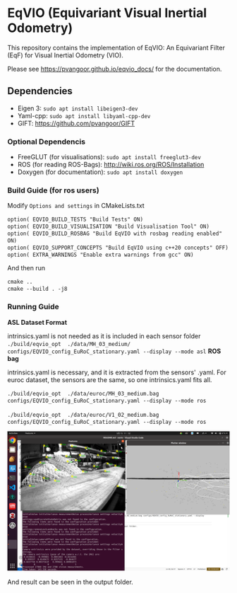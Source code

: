 # EqVIO (Equivariant Visual Inertial Odometry)

This repository contains the implementation of EqVIO: An Equivariant Filter (EqF) for Visual Inertial Odometry (VIO).

Please see https://pvangoor.github.io/eqvio_docs/ for the documentation.

## Dependencies

- Eigen 3: `sudo apt install libeigen3-dev`
- Yaml-cpp: `sudo apt install libyaml-cpp-dev`
- GIFT: https://github.com/pvangoor/GIFT

### Optional Dependencis

- FreeGLUT (for visualisations): `sudo apt install freeglut3-dev`
- ROS (for reading ROS-Bags): http://wiki.ros.org/ROS/Installation
- Doxygen (for documentation): `sudo apt install doxygen`

### Build Guide (for ros users)
Modify `Options and settings` in CMakeLists.txt
```
option( EQVIO_BUILD_TESTS "Build Tests" ON)
option( EQVIO_BUILD_VISUALISATION "Build Visualisation Tool" ON)
option( EQVIO_BUILD_ROSBAG "Build EqVIO with rosbag reading enabled" ON)
option( EQVIO_SUPPORT_CONCEPTS "Build EqVIO using c++20 concepts" OFF)
option( EXTRA_WARNINGS "Enable extra warnings from gcc" ON)
```
And then run 
```
cmake ..  
cmake --build . -j8
```

### Running Guide

**ASL Dataset Format**

intrinsics.yaml is not needed as it is included in each sensor folder	
`
./build/eqvio_opt  ./data/MH_03_medium/ configs/EQVIO_config_EuRoC_stationary.yaml --display --mode asl
`
**ROS bag**

intrinsics.yaml is necessary, and it is extracted from the sensors' .yaml. For euroc dataset, the sensors are the same, so one intrinsics.yaml fits all.
```
./build/eqvio_opt  ./data/euroc/MH_03_medium.bag configs/EQVIO_config_EuRoC_stationary.yaml --display --mode ros

./build/eqvio_opt  ./data/euroc/V1_02_medium.bag configs/EQVIO_config_EuRoC_stationary.yaml --display --mode ros
```
![run](docs/run.png)

And result can be seen in the output folder.
  